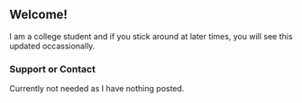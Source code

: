 ## Welcome!
I am a college student and if you stick around at later times, you will see this updated occassionally.

### Support or Contact

Currently not needed as I have nothing posted.

